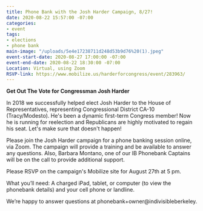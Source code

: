 ```yaml
---
title: Phone Bank with the Josh Harder Campaign, 8/27!
date: 2020-08-22 15:57:00 -07:00
categories:
- event
tags:
- elections
- phone bank
main-image: "/uploads/5e4e17238711d248d53b9d76%20(1).jpeg"
event-start-date: 2020-08-27 17:00:00 -07:00
event-end-date: 2020-08-22 18:30:00 -07:00
Location: Virtual, using Zoom
RSVP-link: https://www.mobilize.us/harderforcongress/event/283963/
---
```


**Get Out The Vote for Congressman Josh Harder**

In 2018 we successfully helped elect Josh Harder to the House of Representatives, representing Congressional District CA-10 (Tracy/Modesto). He's been a dynamic first-term Congress member! Now he is running for reelection and Republicans are highly motivated to regain his seat. Let's make sure that doesn't happen!

Please join the Josh Harder campaign for a phone banking session online, via Zoom. The campaign will provide a training and be available to answer any questions. Also, Barbara Montano, one of our IB Phonebank Captains will be on the call to provide additional support.

Please RSVP on the campaign's Mobilize site for August 27th at 5 pm.   

What you’ll need: A charged iPad, tablet, or computer (to view the phonebank details) and your cell phone or landline.

We’re happy to answer questions at phonebank+owner@indivisibleberkeley.